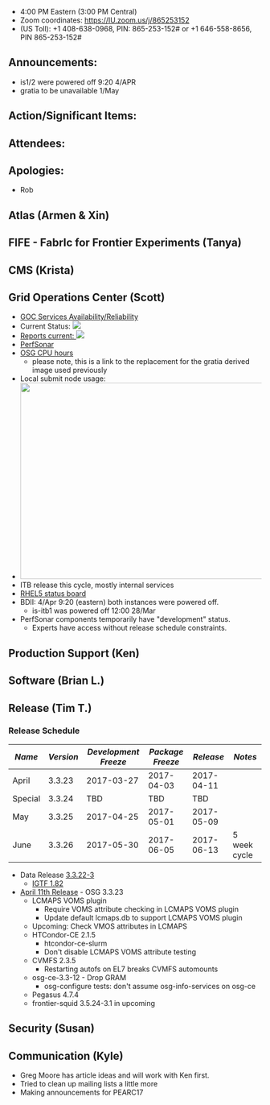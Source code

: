    * 4:00 PM Eastern (3:00 PM Central)
   * Zoom coordinates: https://IU.zoom.us/j/865253152
   * (US Toll): +1 408-638-0968, PIN: 865-253-152# or +1 646-558-8656, PIN 865-253-152#

## Announcements: 
   * is1/2 were powered off 9:20 4/APR
   * gratia to be unavailable 1/May
   
## Action/Significant Items: 
      
## Attendees: 

## Apologies: 
   * Rob
   
## Atlas (Armen & Xin)  
      
## FIFE - FabrIc for Frontier Experiments (Tanya)

## CMS (Krista)

## Grid Operations Center (Scott)
   * [GOC Services Availability/Reliability](http://tinyurl.com/pre26vw)
   * Current Status: [<img src="http://monitor.grid.iu.edu/availability/production_status.png">](http://monitor.grid.iu.edu/availability/production.html)
   * <a href="http://reports.grid.iu.edu/reports/">Reports current: <img src="http://steige.grid.iu.edu/steige/status_reports.png"></a>
   * [PerfSonar](http://maddash.aglt2.org/maddash-webui/index.cgi?dashboard=OSG\%20Grid\%20Operations\%20Center\%20Test\%20Mesh\%20Config)
   * [OSG CPU hours](http://tinyurl.com/mf96b88)
      * please note, this is a link to the replacement for the gratia derived image used previously
   * Local submit node usage:
   * <img src="http://steige.grid.iu.edu/steige/04Apr2017.osg-flock.png" width='630' height='390'  /><br>
   * ITB release this cycle, mostly internal services
   * [RHEL5 status board](http://monitor.grid.iu.edu/kernel/kernel_overview_el5.html)
   * BDII: 4/Apr 9:20 (eastern) both instances were powered off.
      * is-itb1 was powered off 12:00 28/Mar
   * PerfSonar components temporarily have "development" status.
      * Experts have access without release schedule constraints.
   
## Production Support (Ken)
   
## Software (Brian L.)

## Release (Tim T.)
### Release Schedule
| *Name* | *Version* | *Development Freeze* | *Package Freeze* | *Release* | *Notes* |
| ------ | --------- | -------------------- | ---------------- | --------- | ------- |
| April | 3.3.23 | 2017-03-27 | 2017-04-03 | 2017-04-11 | |
| Special | 3.3.24 | TBD | TBD | TBD| |
| May | 3.3.25 | 2017-04-25 | 2017-05-01 | 2017-05-09 | |
| June | 3.3.26 | 2017-05-30 | 2017-06-05 | 2017-06-13 | 5 week cycle |
   * Data Release [3.3.22-3](https://twiki.grid.iu.edu/bin/view/Documentation/Release3/Release33223)
      * [IGTF 1.82](http://dist.eugridpma.info/distribution/igtf/current/CHANGES)
   * [April 11th Release](https://jira.opensciencegrid.org/issues/?filter=15254&jql=project%20%3D%20SOFTWARE%20AND%20labels%20%3D%203.3.23%20ORDER%20BY%20status%20ASC%2C%20priority%20DESC%2C%20assignee%20ASC) - OSG 3.3.23
      * LCMAPS VOMS plugin
         * Require VOMS attribute checking in LCMAPS VOMS plugin
         * Update default lcmaps.db to support LCMAPS VOMS plugin
      * Upcoming: Check VMOS attributes in LCMAPS
      * HTCondor-CE 2.1.5
         * htcondor-ce-slurm
         * Don't disable LCMAPS VOMS attribute testing
      * CVMFS 2.3.5
         * Restarting autofs on EL7 breaks CVMFS automounts
      * osg-ce-3.3-12 - Drop GRAM
          * osg-configure tests: don't assume osg-info-services on osg-ce
      * Pegasus 4.7.4
      * frontier-squid 3.5.24-3.1 in upcoming

## Security (Susan)

## Communication (Kyle)
   * Greg Moore has article ideas and will work with Ken first.
   * Tried to clean up mailing lists a little more
   * Making announcements for PEARC17
   
   
